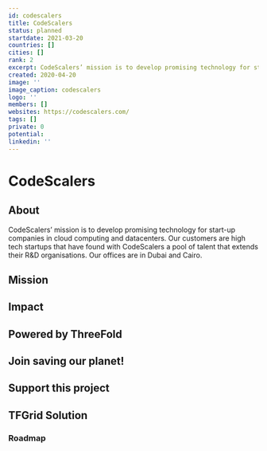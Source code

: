 ```yaml
---
id: codescalers
title: CodeScalers
status: planned
startdate: 2021-03-20
countries: []
cities: []
rank: 2
excerpt: CodeScalers’ mission is to develop promising technology for start-up companies in cloud computing and datacenters.
created: 2020-04-20
image: ''
image_caption: codescalers
logo: ''
members: []
websites: https://codescalers.com/
tags: []
private: 0
potential:
linkedin: ''
---
```


# CodeScalers

## About

CodeScalers’ mission is to develop promising technology for start-up companies in cloud computing and datacenters. Our customers are high tech startups that have found with CodeScalers a pool of talent that extends their R&D organisations. Our offices are in Dubai and Cairo.


## Mission

## Impact

## Powered by ThreeFold

## Join saving our planet!

## Support this project

## TFGrid Solution

### Roadmap



